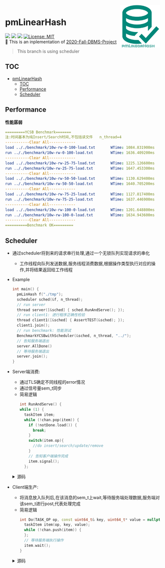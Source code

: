<img align="right" src="./static/db_logo.png" width=130px/>

# pmLinearHash
![](https://img.shields.io/badge/pmLinearHash-v0.1-519dd9.svg) ![](https://img.shields.io/badge/platform-linux-lightgray.svg) ![](https://img.shields.io/badge/c++-std=c++11-blue.svg) [![License: MIT](https://img.shields.io/badge/License-MIT-yellow.svg)](https://opensource.org/licenses/MIT)  
:rocket: This is an inplementation of [2020-Fall-DBMS-Project](https://github.com/ZhangJiaQiao/2020-Fall-DBMS-Project)  
> This branch is using scheduler

## TOC
<!-- TOC -->

- [pmLinearHash](#pmlinearhash)
  - [TOC](#toc)
  - [Performance](#performance)
  - [Scheduler](#scheduler)

<!-- /TOC -->
## Performance
__性能孱弱__
```yaml
=========YCSB Benchmark=======
注:时间基本为纯Insert/Search时间,不包括读文件   n_thread=4
-----------Clear All------------
load .././benchmark/10w-rw-0-100-load.txt       WTime: 1084.831900ms    OPS: 0.092181M  Delay: 10.848211ns
run .././benchmark/10w-rw-0-100-load.txt        WTime: 1636.409200ms    OPS: 0.061110M  Delay: 16.363928ns
-----------Clear All------------
load .././benchmark/10w-rw-25-75-load.txt       WTime: 1225.126600ms    OPS: 0.081625M  Delay: 12.251143ns
run .././benchmark/10w-rw-25-75-load.txt        WTime: 1647.453300ms    OPS: 0.060700M  Delay: 16.474368ns
-----------Clear All------------
load .././benchmark/10w-rw-50-50-load.txt       WTime: 1130.629400ms    OPS: 0.088447M  Delay: 11.306181ns
run .././benchmark/10w-rw-50-50-load.txt        WTime: 1640.705200ms    OPS: 0.060950M  Delay: 16.406888ns
-----------Clear All------------
load .././benchmark/10w-rw-75-25-load.txt       WTime: 1127.817400ms    OPS: 0.088668M  Delay: 11.278061ns
run .././benchmark/10w-rw-75-25-load.txt        WTime: 1637.446900ms    OPS: 0.061071M  Delay: 16.374305ns
-----------Clear All------------
load .././benchmark/10w-rw-100-0-load.txt       WTime: 1201.648800ms    OPS: 0.083220M  Delay: 12.016368ns
run .././benchmark/10w-rw-100-0-load.txt        WTime: 1634.943600ms    OPS: 0.061165M  Delay: 16.349273ns
-----------Clear All------------
==========Benchmark OK=========
```
## Scheduler
- 通过scheduler将到来的请求串行处理,通过一个无锁队列实现请求的串化
  - 工作线程向队列发送数据,服务线程消费数据,根据操作类型执行对应的操作,并将结果返回给工作线程
- Example

  ```cpp
  int main() {
    pmLinHash f("./tmp");
    scheduler sched(&f, n_thread);
    // run server
    thread server([&sched] { sched.RunAndServe(); });
    // run client1: 进行程序正确性检验
    thread client1([&sched] { AssertTEST(&sched); });
    client1.join();
    // run benchmark: 性能测试
    BenchmarkYCSBwithScheduler(&sched, n_thread, "../");
    // 告知服务端退出
    server.AllDone()
    // 等待服务端退出
    server.join();
  }
  ```
- Server端消费:
  - 通过TLS确定不同线程的error情况
  - 通过信号量sem_t同步
  - 简易逻辑
    ```cpp
    int RunAndServe() {
    while (1) {
      taskItem item;
      while (!chan.pop(item)) {
        if (!notDone.load()) {
          break;
        }
        switch(item.op){
          //do insert/search/update/remove
        }
        // 告知客户端操作完成
        item.signal();
      };
    ```

  <details>
  <summary>源码</summary>

  ```cpp
  int RunAndServe() {
    printf("Server Run\n");
    while (1) {
      taskItem item;
      while (!chan.pop(item)) {
        if (!notDone.load()) {
          return 0;
        }
      };
      switch (item.op) {
        case OP_INIT:
          break;
        case OP_INSERT:
          f->insert(item.key, *(item.value));
          break;
        case OP_REMOVE:
          f->remove(item.key);
          break;
        case OP_SEARCH:
          f->search(item.key, item.value);
          break;
        case OP_UPDATE:
          f->update(item.key, *(item.value));
          break;
      }
    #ifdef PMDEBUG
      pmError_tls.println("db thread");
    #endif
      item.setError(pmError_tls);
      item.signal();
    }
  }
  ```
  </details>
- Client端生产:
  - 将消息放入队列后,在该消息的sem_t上wait,等待服务端处理数据,服务端对该sem_t进行post,代表处理完成
  - 简易逻辑
    ```cpp
    int Do(TASK_OP op, const uint64_t& key, uint64_t* value = nullptr) {
      taskItem item(op, key, value);
      while (!chan.push(item)) {
      };
      // 等待服务端执行操作
      item.wait();
    }
    ```
  <details>
  <summary>源码</summary>

  ```cpp
  int Do(TASK_OP op, const uint64_t& key, uint64_t* value = nullptr) {
    if (value == nullptr) {
      assert(op == OP_REMOVE);
    }

    taskItem item(op, key, value);
    defer guard([&item] { item.destroy(); });

    while (!chan.push(item)) {
    };
    item.wait();
  #ifdef PMDEBUG
    pmError_tls.println("user thread");
    item.error->println("user item");
  #endif
    pmError_tls.set(item.getError());

    return pmError_tls.hasError() ? -1 : 0;
  }
  ```
  </details>